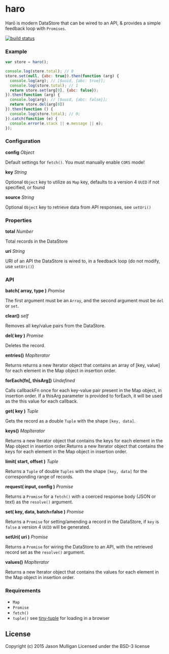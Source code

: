 # haro
Harō is modern DataStore that can be wired to an API, & provides a simple feedback loop with `Promises`.

[![build status](https://secure.travis-ci.org/avoidwork/haro.svg)](http://travis-ci.org/avoidwork/haro)

### Example
```javascript
var store = haro();

console.log(store.total); // 0
store.set(null, {abc: true}).then(function (arg) {
  console.log(arg); // [$uuid, {abc: true}];
  console.log(store.total); // 1
  return store.set(arg[0], {abc: false});
}).then(function (arg) {
  console.log(arg); // [$uuid, {abc: false}];
  return store.del(arg[0])
}).then(function () {
  console.log(store.total); // 0;
}).catch(function (e) {
  console.error(e.stack || e.message || e);
});
```

### Configuration
**config**
_Object_

Default settings for `fetch()`. You must manually enable `CORS` mode!

**key**
_String_

Optional `Object` key to utilize as `Map` key, defaults to a version 4 `UUID` if not specified, or found

**source**
_String_

Optional `Object` key to retrieve data from API responses, see `setUri()`

### Properties
**total**
_Number_

Total records in the DataStore

**uri**
_String_

URI of an API the DataStore is wired to, in a feedback loop (do not modify, use `setUri()`)

### API
**batch( array, type )**
_Promise_

The first argument must be an `Array`, and the second argument must be `del` or `set`.

**clear()**
_self_

Removes all key/value pairs from the DataStore.

**del( key )**
_Promise_

Deletes the record.

**entries()**
_MapIterator_

Returns returns a new Iterator object that contains an array of [key, value] for each element in the Map object in insertion order.

**forEach(fn[, thisArg])**
_Undefined_

Calls callbackFn once for each key-value pair present in the Map object, in insertion order. If a thisArg parameter is provided to forEach, it will be used as the this value for each callback.

**get( key )**
_Tuple_

Gets the record as a double `Tuple` with the shape `[key, data]`.

**keys()**
_MapIterator_

Returns a new Iterator object that contains the keys for each element in the Map object in insertion order.Returns a new Iterator object that contains the keys for each element in the Map object in insertion order.

**limit( start, offset )**
_Tuple_

Returns a `Tuple` of double `Tuples` with the shape `[key, data]` for the corresponding range of records.

**request( input, config )**
_Promise_

Returns a `Promise` for a `fetch()` with a coerced response body (JSON or text) as the `resolve()` argument.

**set( key, data, batch=false )**
_Promise_

Returns a `Promise` for setting/amending a record in the DataStore, if `key` is `false` a version 4 `UUID` will be generated.

**setUri( uri )**
_Promise_

Returns a `Promise` for wiring the DataStore to an API, with the retrieved record set as the `resolve()` argument.

**values()**
_MapIterator_

Returns a new Iterator object that contains the values for each element in the Map object in insertion order.

### Requirements
- `Map`
- `Promise`
- `fetch()`
- `tuple()` see [tiny-tuple](https://github.com/avoidwork/tiny-tuple) for loading in a browser

## License
Copyright (c) 2015 Jason Mulligan
Licensed under the BSD-3 license
